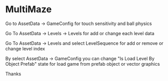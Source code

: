 # MultiMaze
Go to AssetData -> GameConfig for touch sensitivity and ball physics

Go To AssetData -> Levels -> Levels for add or change each level data

Go To AssetData -> Levels and select LevelSequence for add or remove or change level index

By select AssetData -> GameConfig you can change "Is Load Level By Object Prefab" state for load game from prefab object or vector graphics

Thanks

